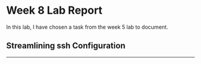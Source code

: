 # Week 8 Lab Report
In this lab, I have chosen a task from the week 5 lab to document.

## Streamlining ssh Configuration

---